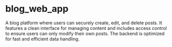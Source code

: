 # blog_web_app
A blog platform where users can securely create, edit, and delete posts. It features a clean interface for managing content and includes access control to ensure users can only modify their own posts. The backend is optimized for fast and efficient data handling.
